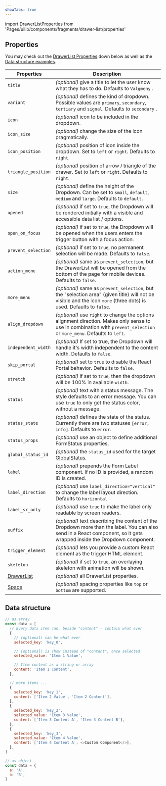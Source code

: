 ```yaml
---
showTabs: true
---
```


import DrawerListProperties from 'Pages/uilib/components/fragments/drawer-list/properties'

## Properties

You may check out the [DrawerList Properties](#drawerlist-properties) down below as well as the [Data structure examples](#data-structure).

| Properties                                                       | Description                                                                                                                                                             |
| ---------------------------------------------------------------- | ----------------------------------------------------------------------------------------------------------------------------------------------------------------------- |
| `title`                                                          | _(optional)_ give a title to let the user know what they has to do. Defaults to `Valgmeny` .                                                                            |
| `variant`                                                        | _(optional)_ defines the kind of dropdown. Possible values are `primary`, `secondary`, `tertiary` and `signal`. Defaults to `secondary` .                               |
| `icon`                                                           | _(optional)_ icon to be included in the dropdown.                                                                                                                       |
| `icon_size`                                                      | _(optional)_ change the size of the icon pragmatically.                                                                                                                 |
| `icon_position`                                                  | _(optional)_ position of icon inside the dropdown. Set to `left` or `right`. Defaults to `right`.                                                                       |
| `triangle_position`                                              | _(optional)_ position of arrow / triangle of the drawer. Set to `left` or `right`. Defaults to `right`.                                                                 |
| `size`                                                           | _(optional)_ define the height of the Dropdown. Can be set to `small`, `default`, `medium` and `large`. Defaults to `default`.                                          |
| `opened`                                                         | _(optional)_ if set to `true`, the Dropdown will be rendered initially with a visible and accessible data list / options.                                               |
| `open_on_focus`                                                  | _(optional)_ if set to `true`, the Dropdown will be opened when the users enters the trigger button with a focus action.                                                |
| `prevent_selection`                                              | _(optional)_ if set to `true`, no permanent selection will be made. Defaults to `false`.                                                                                |
| `action_menu`                                                    | _(optional)_ same as `prevent_selection`, but the DrawerList will be opened from the bottom of the page for mobile devices. Defaults to `false`.                        |
| `more_menu`                                                      | _(optional)_ same as `prevent_selection`, but the "selection area" (given title) will not be visible and the icon `more` (three dots) is used. Defaults to `false`.     |
| `align_dropdown`                                                 | _(optional)_ use `right` to change the options alignment direction. Makes only sense to use in combination with `prevent_selection` or `more_menu`. Defaults to `left`. |
| `independent_width`                                              | _(optional)_ If set to true, the Dropdown will handle it's width independent to the content width. Defaults to `false`.                                                 |
| `skip_portal`                                                    | _(optional)_ set to `true` to disable the React Portal behavior. Defaults to `false`.                                                                                   |
| `stretch`                                                        | _(optional)_ if set to `true`, then the dropdown will be 100% in available `width`.                                                                                     |
| `status`                                                         | _(optional)_ text with a status message. The style defaults to an error message. You can use `true` to only get the status color, without a message.                    |
| `status_state`                                                   | _(optional)_ defines the state of the status. Currently there are two statuses `[error, info]`. Defaults to `error`.                                                    |
| `status_props`                                                   | _(optional)_ use an object to define additional FormStatus properties.                                                                                                  |
| `global_status_id`                                               | _(optional)_ the `status_id` used for the target [GlobalStatus](/uilib/components/global-status).                                                                       |
| `label`                                                          | _(optional)_ prepends the Form Label component. If no ID is provided, a random ID is created.                                                                           |
| `label_direction`                                                | _(optional)_ use `label_direction="vertical"` to change the label layout direction. Defaults to `horizontal`                                                            |
| `label_sr_only`                                                  | _(optional)_ use `true` to make the label only readable by screen readers.                                                                                              |
| `suffix`                                                         | _(optional)_ text describing the content of the Dropdown more than the label. You can also send in a React component, so it gets wrapped inside the Dropdown component. |
| `trigger_element`                                                | _(optional)_ lets you provide a custom React element as the trigger HTML element.                                                                                       |
| `skeleton`                                                       | _(optional)_ if set to `true`, an overlaying skeleton with animation will be shown.                                                                                     |
| [DrawerList](/uilib/components/fragments/drawer-list/properties) | _(optional)_ all DrawerList properties.                                                                                                                                 |
| [Space](/uilib/components/space/properties)                      | _(optional)_ spacing properties like `top` or `bottom` are supported.                                                                                                   |

<DrawerListProperties />

## Data structure

```js
// as array
const data = [
  // Every data item can, beside "content" - contain what ever
  {
    // (optional) can be what ever
    selected_key: 'key_0',

    // (optional) is show instead of "content", once selected
    selected_value: 'Item 1 Value',

    // Item content as a string or array
    content: 'Item 1 Content',
  },

  // more items ...
  {
    selected_key: 'key_1',
    content: ['Item 2 Value', 'Item 2 Content'],
  },
  {
    selected_key: 'key_2',
    selected_value: 'Item 3 Value',
    content: ['Item 3 Content A', 'Item 3 Content B'],
  },
  {
    selected_key: 'key_3',
    selected_value: 'Item 4 Value',
    content: ['Item 4 Content A', <>Custom Component</>],
  },
]

// as object
const data = {
  a: 'A',
  b: 'B',
}
```
